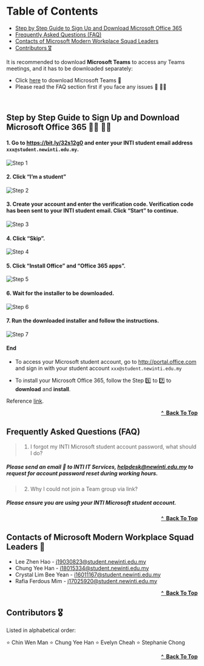 # Table of Contents

  - [Step by Step Guide to Sign Up and Download Microsoft Office 365](#step-by-step-guide-to-sign-up-and-download-microsoft-office-365)
  - [Frequently Asked Questions (FAQ)](#frequently-asked-questions-faq)
  - [Contacts of Microsoft Modern Workplace Squad Leaders](#contacts-of-microsoft-modern-workplace-squad-leaders) 
  - [Contributors 🎖](#contributors)

It is recommended to download **Microsoft Teams** to access any Teams meetings, and it has to be downloaded separately:
- Click [here](https://www.microsoft.com/en-my/microsoft-365/microsoft-teams/group-chat-software) to download Microsoft Teams 🚀
- Please read the FAQ section first if you face any issues 🙋 🙋‍♂️

<br>

## Step by Step Guide to Sign Up and Download Microsoft Office 365 👩‍💻 👨‍💻

#### 1. Go to https://bit.ly/32s12g0 and enter your INTI student email address `xxx@student.newinti.edu.my`. 

![Step 1](./img/install-guides/guide-step-1.png)

#### 2. Click “I’m a student”

![Step 2](./img/install-guides/guide-step-2.png)

#### 3. Create your account and enter the verification code. Verification code has been sent to your INTI student email. Click “Start” to continue.

![Step 3](./img/install-guides/guide-step-3.png)

#### 4. Click “Skip”.

![Step 4](./img/install-guides/guide-step-4.png)

#### 5. Click “Install Office” and “Office 365 apps”.

![Step 5](./img/install-guides/guide-step-5.png)

#### 6. Wait for the installer to be downloaded. </h4>

![Step 6](./img/install-guides/guide-step-6.png)

#### 7. Run the downloaded installer and follow the instructions. </h4>

![Step 7](./img/install-guides/guide-step-7.png)

#### End 

- To access your Microsoft student account, go to http://portal.office.com and sign in with your student account `xxx@student.newinti.edu.my`

- To install your Microsoft Office 365, follow the Step 5️⃣ to 7️⃣ to **download** and **install**.

Reference [link](https://sites.google.com/newinti.edu.my/intihub/get-office-365?authuser=0).

<div align="right">
    <b><a href="#table-of-contents">^&nbsp Back To Top</a></b>
</div>

## Frequently Asked Questions (FAQ)

> 1. I forgot my INTI Microsoft student account password, what should I do?

##### Please send an email 📧 to INTI IT Services, helpdesk@newinti.edu.my to request for account password reset during working hours.

> 2. Why I could not join a Team group via link?

##### Please ensure you are using your INTI Microsoft student account.

<div align="right">
    <b><a href="#table-of-contents">^&nbsp Back To Top</a></b>
</div>

## Contacts of Microsoft Modern Workplace Squad Leaders 📧

- Lee Zhen Hao - j19030823@student.newinti.edu.my
- Chung Yee Han - i18015334@student.newinti.edu.my
- Crystal Lim Bee Yean - i16011167@student.newinti.edu.my
- Rafia Ferdous Mim - j17025920@student.newinti.edu.my

<div align="right">
    <b><a href="#table-of-contents">^&nbsp Back To Top</a></b>
</div>

## Contributors 🎖
Listed in alphabetical order:

:star: Chin Wen Man
:star: Chung Yee Han
:star: Evelyn Cheah
:star: Stephanie Chong 

<div align="right">
    <b><a href="#table-of-contents">^&nbsp Back To Top</a></b>
</div>